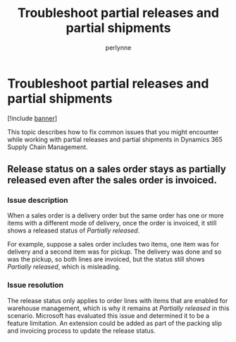 ﻿---
# required metadata

title: Troubleshoot partial releases and partial shipments
description: This topic describes how to fix common issues that you might encounter while working with partial releases and partial shipments in Dynamics 365 Supply Chain Management.
author: perlynne
manager: tfehr
ms.date: 10/19/2020
ms.topic: article
ms.prod: 
ms.service: dynamics-ax-applications
ms.technology: 

# optional metadata

ms.search.form: 
# ROBOTS: 
audience: Application user
# ms.devlang: 
ms.reviewer: kamaybac
ms.search.scope: Core, Operations
# ms.tgt_pltfrm: 
ms.custom: 
ms.assetid: 
ms.search.region: Global
# ms.search.industry: 
ms.author: perlynne
ms.search.validFrom: 2020-10-19
ms.dyn365.ops.version: 10.0.15
---

# Troubleshoot partial releases and partial shipments

[!include [banner](../includes/banner.md)]

This topic describes how to fix common issues that you might encounter while working with partial releases and partial shipments in Dynamics 365 Supply Chain Management.

## Release status on a sales order stays as partially released even after the sales order is invoiced.

### Issue description

When a sales order is a delivery order but the same order has one or more items with a different mode of delivery, once the order is invoiced, it still shows a released status of *Partially released*.

For example, suppose a sales order includes two items, one item was for delivery and a second item was for pickup. The delivery was done and so was the pickup, so both lines are invoiced, but the status still shows *Partially released*, which is misleading.

### Issue resolution

The release status only applies to order lines with items that are enabled for warehouse management, which is why it remains at *Partially released* in this scenario. Microsoft has evaluated this issue and determined it to be a feature limitation. An extension could be added as part of the packing slip and invoicing process to update the release status.
